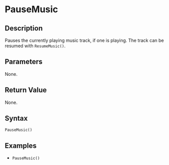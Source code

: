 # PauseMusic

## Description
Pauses the currently playing music track, if one is playing. The track can be resumed with `ResumeMusic()`.

## Parameters
None.

## Return Value
None.

## Syntax 
```PauseMusic()```

## Examples
- ```PauseMusic()```